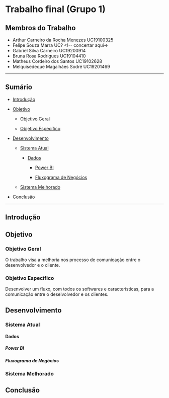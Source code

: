 # Trabalho final (Grupo 1)

## Membros do Trabalho

- Arthur Carneiro da Rocha Menezes UC19100325
- Felipe Souza Marra UC? <!-- concertar aqui->
- Gabriel Silva Carneiro UC19200914
- Bruna Rosa Rodrigues UC19104410
- Matheus Cordeiro dos Santos UC19102628
- Melquisedeque Magalhães Sodré UC19201469

---

## Sumário

- [Introdução](#introdução)

- [Objetivo](#objetivo)

  - [Objetivo Geral](#objetivo-geral)

  - [Objetivo Específico](#objetivo-específico)

- [Desenvolvimento](#desenvolvimento)

  - [Sistema Atual](#sistema-atual)

    - [Dados](#dados)

      - [Power BI](#power-bi)

      - [Fluxograma de Negócios](#fluxograma-de-negócios)

  - [Sistema Melhorado](#sistema-melhorado)

- [Conclusão](#conclusão)

---

## Introdução

## Objetivo

### Objetivo Geral

O trabalho visa a melhoria nos processo de comunicação entre o desenvolvedor e o cliente.

### Objetivo Específico

Desenvolver um fluxo, com todos os softwares e características, para a comunicação entre o deselvolvedor e os clientes.

## Desenvolvimento

### Sistema Atual

#### Dados

##### Power BI

##### Fluxograma de Negócios

### Sistema Melhorado

## Conclusão
